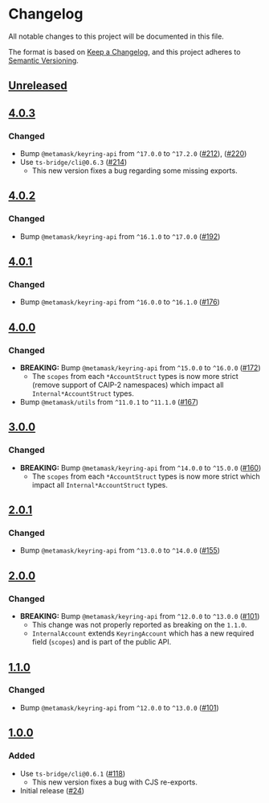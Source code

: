 # Changelog

All notable changes to this project will be documented in this file.

The format is based on [Keep a Changelog](https://keepachangelog.com/en/1.0.0/),
and this project adheres to [Semantic Versioning](https://semver.org/spec/v2.0.0.html).

## [Unreleased]

## [4.0.3]

### Changed

- Bump `@metamask/keyring-api` from `^17.0.0` to `^17.2.0` ([#212](https://github.com/MetaMask/accounts/pull/212)), ([#220](https://github.com/MetaMask/accounts/pull/220))
- Use `ts-bridge/cli@0.6.3` ([#214](https://github.com/MetaMask/accounts/pull/214))
  - This new version fixes a bug regarding some missing exports.

## [4.0.2]

### Changed

- Bump `@metamask/keyring-api` from `^16.1.0` to `^17.0.0` ([#192](https://github.com/MetaMask/accounts/pull/192))

## [4.0.1]

### Changed

- Bump `@metamask/keyring-api` from `^16.0.0` to `^16.1.0` ([#176](https://github.com/MetaMask/accounts/pull/176))

## [4.0.0]

### Changed

- **BREAKING:** Bump `@metamask/keyring-api` from `^15.0.0` to `^16.0.0` ([#172](https://github.com/MetaMask/accounts/pull/172))
  - The `scopes` from each `*AccountStruct` types is now more strict (remove support of CAIP-2 namespaces) which impact all `Internal*AccountStruct` types.
- Bump `@metamask/utils` from `^11.0.1` to `^11.1.0` ([#167](https://github.com/MetaMask/accounts/pull/167))

## [3.0.0]

### Changed

- **BREAKING:** Bump `@metamask/keyring-api` from `^14.0.0` to `^15.0.0` ([#160](https://github.com/MetaMask/accounts/pull/160))
  - The `scopes` from each `*AccountStruct` types is now more strict which impact all `Internal*AccountStruct` types.

## [2.0.1]

### Changed

- Bump `@metamask/keyring-api` from `^13.0.0` to `^14.0.0` ([#155](https://github.com/MetaMask/accounts/pull/155))

## [2.0.0]

### Changed

- **BREAKING:** Bump `@metamask/keyring-api` from `^12.0.0` to `^13.0.0` ([#101](https://github.com/MetaMask/accounts/pull/101))
  - This change was not properly reported as breaking on the `1.1.0`.
  - `InternalAccount` extends `KeyringAccount` which has a new required field (`scopes`) and is part of the public API.

## [1.1.0]

### Changed

- Bump `@metamask/keyring-api` from `^12.0.0` to `^13.0.0` ([#101](https://github.com/MetaMask/accounts/pull/101))

## [1.0.0]

### Added

- Use `ts-bridge/cli@0.6.1` ([#118](https://github.com/MetaMask/accounts/pull/118))
  - This new version fixes a bug with CJS re-exports.
- Initial release ([#24](https://github.com/MetaMask/accounts/pull/24))

[Unreleased]: https://github.com/MetaMask/accounts/compare/@metamask/keyring-internal-api@4.0.3...HEAD
[4.0.3]: https://github.com/MetaMask/accounts/compare/@metamask/keyring-internal-api@4.0.2...@metamask/keyring-internal-api@4.0.3
[4.0.2]: https://github.com/MetaMask/accounts/compare/@metamask/keyring-internal-api@4.0.1...@metamask/keyring-internal-api@4.0.2
[4.0.1]: https://github.com/MetaMask/accounts/compare/@metamask/keyring-internal-api@4.0.0...@metamask/keyring-internal-api@4.0.1
[4.0.0]: https://github.com/MetaMask/accounts/compare/@metamask/keyring-internal-api@3.0.0...@metamask/keyring-internal-api@4.0.0
[3.0.0]: https://github.com/MetaMask/accounts/compare/@metamask/keyring-internal-api@2.0.1...@metamask/keyring-internal-api@3.0.0
[2.0.1]: https://github.com/MetaMask/accounts/compare/@metamask/keyring-internal-api@2.0.0...@metamask/keyring-internal-api@2.0.1
[2.0.0]: https://github.com/MetaMask/accounts/compare/@metamask/keyring-internal-api@1.1.0...@metamask/keyring-internal-api@2.0.0
[1.1.0]: https://github.com/MetaMask/accounts/compare/@metamask/keyring-internal-api@1.0.0...@metamask/keyring-internal-api@1.1.0
[1.0.0]: https://github.com/MetaMask/accounts/releases/tag/@metamask/keyring-internal-api@1.0.0
